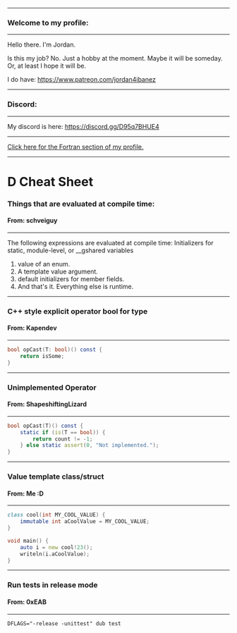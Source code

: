 -----

### Welcome to my profile:

-----

Hello there. I'm Jordan.

Is this my job? No. Just a hobby at the moment. Maybe it will be someday. Or, at least I hope it will be.

I do have: https://www.patreon.com/jordan4ibanez

-----

### Discord:

-----

My discord is here: https://discord.gg/D95q7BHUE4

-----

[Click here for the Fortran section of my profile.](https://github.com/jordan4ibanez/jordan4ibanez/blob/main/fortran.md)

-----

# D Cheat Sheet


### Things that are evaluated at compile time:

#### From: schveiguy

-----

The following expressions are evaluated at compile time:
Initializers for static, module-level, or __gshared variables

1. value of an enum.
2. A template value argument.
3. default initializers for member fields.
4. And that's it. Everything else is runtime.

-----

### C++ style explicit operator bool for type

#### From: Kapendev

-----

```d
bool opCast(T: bool)() const {
    return isSome;
}
```

-----

### Unimplemented Operator

#### From: ShapeshiftingLizard

-----

```d
bool opCast(T)() const {
    static if (is(T == bool)) {
        return count != -1;
    } else static assert(0, "Not implemented.");
}
```

-----

### Value template class/struct

#### From: Me :D

-----

```d
class cool(int MY_COOL_VALUE) {
    immutable int aCoolValue = MY_COOL_VALUE;
}

void main() {
    auto i = new cool!23();
    writeln(i.aCoolValue);
}
```

-----

### Run tests in release mode

#### From: 0xEAB
-----

```
DFLAGS="-release -unittest" dub test
```
